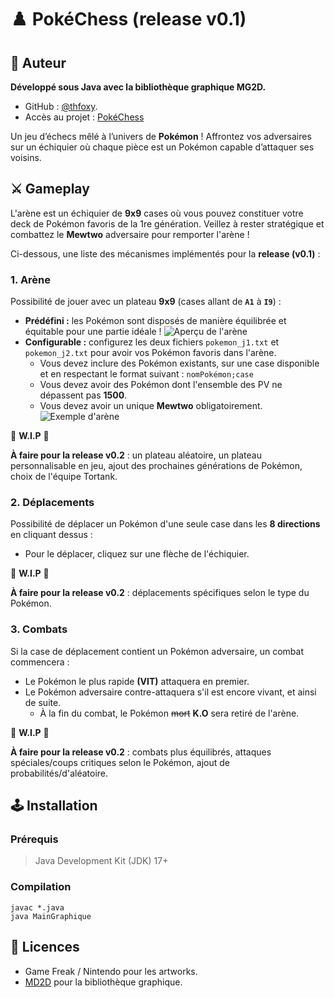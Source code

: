 # ♟️ PokéChess (release v0.1)

## 🦊 Auteur
**Développé sous Java avec la bibliothèque graphique MG2D.**

* GitHub : [@thfoxy](https://www.github.com/thfoxy).
* Accès au projet : [PokéChess](https://github.com/ThFoxY/pokechess)

Un jeu d’échecs mêlé à l’univers de **Pokémon** ! Affrontez vos adversaires sur un échiquier où chaque pièce est un Pokémon capable d’attaquer ses voisins.

## ⚔️ Gameplay

L'arène est un échiquier de **9x9** cases où vous pouvez constituer votre deck de Pokémon favoris de la 1re génération. Veillez à rester stratégique et combattez le **Mewtwo** adversaire pour remporter l'arène !

Ci-dessous, une liste des mécanismes implémentés pour la **release (v0.1)** :

### 1. Arène
Possibilité de jouer avec un plateau **9x9** (cases allant de **```A1```** à **```I9```**) :
* **Prédéfini :** les Pokémon sont disposés de manière équilibrée et équitable pour une partie idéale !
![Aperçu de l'arène](assets/images/0.png)
* **Configurable :** configurez les deux fichiers ```pokemon_j1.txt``` et ```pokemon_j2.txt``` pour avoir vos Pokémon favoris dans l'arène.
    * Vous devez inclure des Pokémon existants, sur une case disponible et en respectant le format suivant : ```nomPokémon;case```
    * Vous devez avoir des Pokémon dont l'ensemble des PV ne dépassent pas **1500**.
    * Vous devez avoir un unique **Mewtwo** obligatoirement.
![Exemple d'arène](assets/images/1.png)

🚧 **W.I.P** 🚧
    
**À faire pour la release v0.2** : un plateau aléatoire, un plateau personnalisable en jeu, ajout des prochaines générations de Pokémon, choix de l'équipe Tortank.

### 2. Déplacements
Possibilité de déplacer un Pokémon d'une seule case dans les **8 directions** en cliquant dessus :
* Pour le déplacer, cliquez sur une flèche de l'échiquier.

🚧 **W.I.P** 🚧
    
**À faire pour la release v0.2** : déplacements spécifiques selon le type du Pokémon.

### 3. Combats
Si la case de déplacement contient un Pokémon adversaire, un combat commencera :
* Le Pokémon le plus rapide **(VIT)** attaquera en premier.
* Le Pokémon adversaire contre-attaquera s'il est encore vivant, et ainsi de suite.
    * À la fin du combat, le Pokémon ~~mort~~ **K.O** sera retiré de l'arène.

🚧 **W.I.P** 🚧
    
**À faire pour la release v0.2** : combats plus équilibrés, attaques spéciales/coups critiques selon le Pokémon, ajout de probabilités/d'aléatoire.

## 🕹️ Installation

### Prérequis
> Java Development Kit (JDK) 17+

### Compilation
```
javac *.java
java MainGraphique
```

## 📝 Licences
* Game Freak / Nintendo pour les artworks.
* [MD2D](https://github.com/synave/MG2D?tab=GPL-3.0-2-ov-file) pour la bibliothèque graphique.